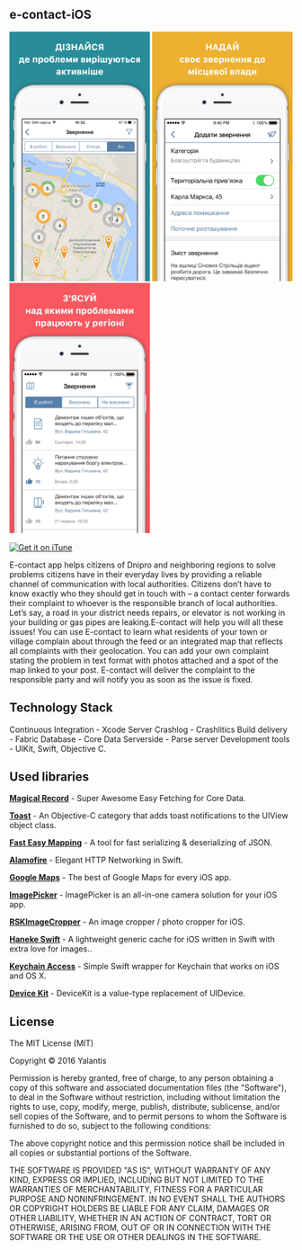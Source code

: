 ## e-contact-iOS
<img src="Screenshots/1.jpg" width="250" />
<img src="Screenshots/2.jpg" width="250" />
<img src="Screenshots/3.jpg" width="250" />

<a href="https://itunes.apple.com/ua/app/e-contact/id1127753185?l=ru&mt=8"><img alt="Get it on iTune" src="https://rm-content.s3.amazonaws.com/565db6d831349bf032b4d428/462224/upload-77ecb980-abd3-11e5-b868-4555c93c8067.png"/></a>

E-contact app helps citizens of Dnipro and neighboring regions to solve problems citizens have in their everyday lives by providing a reliable channel of communication with local authorities. 
Citizens don’t have to know exactly who they should get in touch with – a contact center forwards their complaint to whoever is the responsible branch of local authorities.
Let’s say, a road in your district needs repairs, or elevator is not working in your building or gas pipes are leaking.E-contact will help you will all these issues!
You can use E-contact to learn what residents of your town or village complain about through the feed or an integrated map that reflects all complaints with their geolocation. 
You can add your own complaint stating the problem in text format with photos attached and a spot of the map linked to your post.
E-contact will deliver the complaint to the responsible party and will notify you as soon as the issue is fixed.


## Technology Stack

Continuous Integration -  Xcode Server
Crashlog - Crashlitics
Build delivery - Fabric
Database - Core Data
Serverside - Parse server
Development tools - UIKit, Swift, Objective C.

## Used libraries

[**Magical Record**](https://github.com/magicalpanda/MagicalRecord) - Super Awesome Easy Fetching for Core Data.

[**Toast**](https://github.com/scalessec/Toast) - An Objective-C category that adds toast notifications to the UIView object class.

[**Fast Easy Mapping**](https://github.com/Yalantis/FastEasyMapping) - A tool for fast serializing & deserializing of JSON.

[**Alamofire**](https://github.com/Alamofire/Alamofire) - Elegant HTTP Networking in Swift.

[**Google Maps**](https://developers.google.com/maps/documentation/ios-sdk/) - The best of Google Maps for every iOS app.

[**ImagePicker**](https://github.com/hyperoslo/ImagePicker) - ImagePicker is an all-in-one camera solution for your iOS app.

[**RSKImageCropper**](https://github.com/ruslanskorb/RSKImageCropper) - An image cropper / photo cropper for iOS.

[**Haneke Swift**](https://github.com/Haneke/HanekeSwift) - A lightweight generic cache for iOS written in Swift with extra love for images..

[**Keychain Access**](https://github.com/kishikawakatsumi/KeychainAccess) - Simple Swift wrapper for Keychain that works on iOS and OS X.

[**Device Kit**](https://github.com/dennisweissmann/DeviceKit) - DeviceKit is a value-type replacement of UIDevice.

## License

The MIT License (MIT)

Copyright © 2016 Yalantis

Permission is hereby granted, free of charge, to any person obtaining a copy
of this software and associated documentation files (the "Software"), to deal
in the Software without restriction, including without limitation the rights
to use, copy, modify, merge, publish, distribute, sublicense, and/or sell
copies of the Software, and to permit persons to whom the Software is
furnished to do so, subject to the following conditions:

The above copyright notice and this permission notice shall be included in
all copies or substantial portions of the Software.

THE SOFTWARE IS PROVIDED "AS IS", WITHOUT WARRANTY OF ANY KIND, EXPRESS OR
IMPLIED, INCLUDING BUT NOT LIMITED TO THE WARRANTIES OF MERCHANTABILITY,
FITNESS FOR A PARTICULAR PURPOSE AND NONINFRINGEMENT. IN NO EVENT SHALL THE
AUTHORS OR COPYRIGHT HOLDERS BE LIABLE FOR ANY CLAIM, DAMAGES OR OTHER
LIABILITY, WHETHER IN AN ACTION OF CONTRACT, TORT OR OTHERWISE, ARISING FROM,
OUT OF OR IN CONNECTION WITH THE SOFTWARE OR THE USE OR OTHER DEALINGS IN
THE SOFTWARE.


